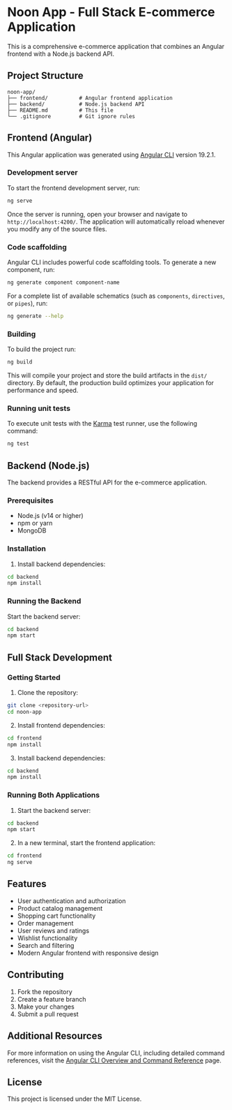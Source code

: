 # Noon App - Full Stack E-commerce Application

This is a comprehensive e-commerce application that combines an Angular frontend with a Node.js backend API.

## Project Structure

```
noon-app/
├── frontend/          # Angular frontend application
├── backend/           # Node.js backend API
├── README.md          # This file
└── .gitignore         # Git ignore rules
```

## Frontend (Angular)

This Angular application was generated using [Angular CLI](https://github.com/angular/angular-cli) version 19.2.1.

### Development server

To start the frontend development server, run:

```bash
ng serve
```

Once the server is running, open your browser and navigate to `http://localhost:4200/`. The application will automatically reload whenever you modify any of the source files.

### Code scaffolding

Angular CLI includes powerful code scaffolding tools. To generate a new component, run:

```bash
ng generate component component-name
```

For a complete list of available schematics (such as `components`, `directives`, or `pipes`), run:

```bash
ng generate --help
```

### Building

To build the project run:

```bash
ng build
```

This will compile your project and store the build artifacts in the `dist/` directory. By default, the production build optimizes your application for performance and speed.

### Running unit tests

To execute unit tests with the [Karma](https://karma-runner.github.io) test runner, use the following command:

```bash
ng test
```

## Backend (Node.js)

The backend provides a RESTful API for the e-commerce application.

### Prerequisites

- Node.js (v14 or higher)
- npm or yarn
- MongoDB

### Installation

1. Install backend dependencies:

```bash
cd backend
npm install
```

### Running the Backend

Start the backend server:

```bash
cd backend
npm start
```

## Full Stack Development

### Getting Started

1. Clone the repository:

```bash
git clone <repository-url>
cd noon-app
```

2. Install frontend dependencies:

```bash
cd frontend
npm install
```

3. Install backend dependencies:

```bash
cd backend
npm install
```

### Running Both Applications

1. Start the backend server:

```bash
cd backend
npm start
```

2. In a new terminal, start the frontend application:

```bash
cd frontend
ng serve
```

## Features

- User authentication and authorization
- Product catalog management
- Shopping cart functionality
- Order management
- User reviews and ratings
- Wishlist functionality
- Search and filtering
- Modern Angular frontend with responsive design

## Contributing

1. Fork the repository
2. Create a feature branch
3. Make your changes
4. Submit a pull request

## Additional Resources

For more information on using the Angular CLI, including detailed command references, visit the [Angular CLI Overview and Command Reference](https://angular.dev/tools/cli) page.

## License

This project is licensed under the MIT License.
